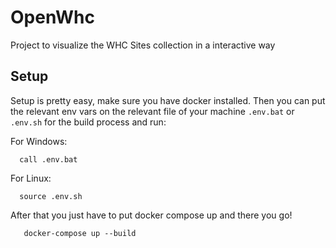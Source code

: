 # OpenWhc

Project to visualize the WHC Sites collection in a interactive way

## Setup

Setup is pretty easy, make sure you have docker installed.
Then you can put the relevant env vars on the relevant file of your machine `.env.bat` or `.env.sh` for the build process and run:

For Windows:

```shell
  call .env.bat
```

For Linux:

```shell
  source .env.sh
```

After that you just have to put docker compose up and there you go!

```shell
   docker-compose up --build
```
